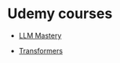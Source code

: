 # Udemy courses

- [LLM Mastery](https://www.udemy.com/course/llms-mastery-complete-guide-to-transformers-generative-ai/)

- [Transformers](https://www.udemy.com/course/nlp-with-transformers/)